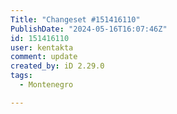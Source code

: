 ```yaml
---
Title: "Changeset #151416110"
PublishDate: "2024-05-16T16:07:46Z"
id: 151416110
user: kentakta
comment: update
created_by: iD 2.29.0
tags:
  - Montenegro

---
```

